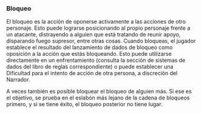 ### Bloqueo

El bloqueo es la acción de oponerse activamente a las acciones de otro personaje. Esto puede lograrse posicionando al propio personaje frente a un atacante, distrayendo a alguien que está tratando de reunir apoyo, disparando fuego supresor, entre otras cosas. Cuando bloqueas, el jugador establece el resultado del lanzamiento de dados de bloqueo como oposición a la acción que estás bloqueando. Esto puede utilizarse directamente en un enfrentamiento (consulta la sección de sistemas de dados del libro de reglas correspondiente) o puede establecer una Dificultad para el intento de acción de otra persona, a discreción del Narrador.

A veces también es posible bloquear el bloqueo de alguien más. Si ese es el objetivo, se prueba en el eslabón más lejano de la cadena de bloqueos primero, y si se tiene éxito, el bloqueo posterior no tiene lugar.